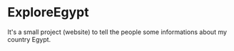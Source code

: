 # ExploreEgypt
It's a small project (website) to tell the people some informations about my country Egypt.
